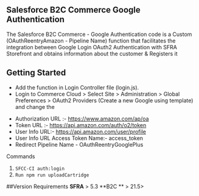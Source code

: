## Salesforce B2C Commerce Google Authentication
The Salesforce B2C Commerce - Google Authentication code is a Custom (OAuthReentryAmazon - Pipeline Name) function that facilitates the integration between Google Login OAuth2 Authentication with SFRA Storefront and obtains information about the customer & Registers it

## Getting Started
- Add the function in Login Controller file (login.js).
- Login to Commerce Cloud > Select Site > Administration >  Global Preferences >  OAuth2 Providers (Create a new Google using template) and change the 
 * Authorization URL :- https://www.amazon.com/ap/oa
 * Token URL :- https://api.amazon.com/auth/o2/token
 * User Info URL:- https://api.amazon.com/user/profile
 * User Info URL Access Token Name:- access_token
 * Redirect Pipeline Name - OAuthReentryGooglePlus

Commands
1. `SFCC-CI auth:login`
2. `Run npm run uploadCartridge`

##Version Requirements
**SFRA** > 5.3
**B2C ** > 21.5>
